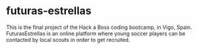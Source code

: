 # futuras-estrellas
This is the final project of the Hack a Boss coding bootcamp, in Vigo, Spain. FuturasEstrellas is an online platform where young soccer players can be contacted by local scouts in order to get recruited.
